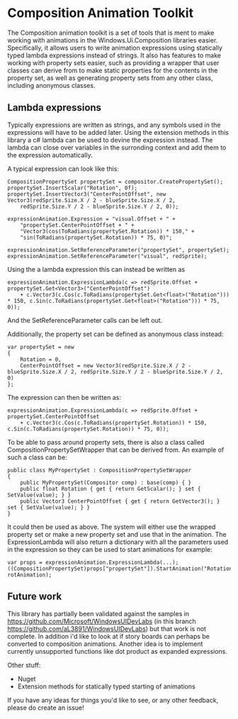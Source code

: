 # Composition Animation Toolkit

The Composition animation toolkit is a set of tools that is ment to make working with animations in the Windows.Ui.Composition libraries easier. Specifically, it allows users to write animation expressions
using statically typed lambda expressions instead of strings. It also has features to make working with property sets easier, such as providing a wrapper that user classes can derive from to make static properties for the contents in the property set, as well as generating property sets from any other class, including anonymous classes.

## Lambda expressions
Typically expressions are written as strings, and any symbols used in the expressions will have to be added later. Using the extension methods in this library a c# lambda can be used to devine the expression instead. The lambda can close over variables in the surronding context and add them to the expression automatically.

A typical expression can look like this:

    CompositionPropertySet propertySet = compositor.CreatePropertySet();
    propertySet.InsertScalar("Rotation", 0f);
    propertySet.InsertVector3("CenterPointOffset", new Vector3(redSprite.Size.X / 2 - blueSprite.Size.X / 2,
        redSprite.Size.Y / 2 - blueSprite.Size.Y / 2, 0));

    expressionAnimation.Expression = "visual.Offset + " +
        "propertySet.CenterPointOffset + " +
        "Vector3(cos(ToRadians(propertySet.Rotation)) * 150," +
        "sin(ToRadians(propertySet.Rotation)) * 75, 0)";

    expressionAnimation.SetReferenceParameter("propertySet", propertySet);
    expressionAnimation.SetReferenceParameter("visual", redSprite);

Using the a lambda expression this can instead be written as

    expressionAnimation.ExpressionLambda(c => redSprite.Offset + propertySet.Get<Vector3>("CenterPointOffset")
        + c.Vector3(c.Cos(c.ToRadians(propertySet.Get<float>("Rotation"))) * 150, c.Sin(c.ToRadians(propertySet.Get<float>("Rotation"))) * 75, 0));

And the SetReferenceParameter calls can be left out.

Additionally, the property set can be defined as anonymous class instead:

    var propertySet = new
    {
        Rotation = 0,
        CenterPointOffset = new Vector3(redSprite.Size.X / 2 - blueSprite.Size.X / 2, redSprite.Size.Y / 2 - blueSprite.Size.Y / 2, 0)
    };

The expression can then be written as:

    expressionAnimation.ExpressionLambda(c => redSprite.Offset + propertySet.CenterPointOffset
        + c.Vector3(c.Cos(c.ToRadians(propertySet.Rotation)) * 150, c.Sin(c.ToRadians(propertySet.Rotation)) * 75, 0));

To be able to pass around property sets, there is also a class called CompositionPropertySetWrapper that can be derived from. An example of such a class can be:

    public class MyPropertySet : CompositionPropertySetWrapper
    {
        public MyPropertySet(Compositor comp) : base(comp) { }
        public float Rotation { get { return GetScalar(); } set { SetValue(value); } }
        public Vector3 CenterPointOffset { get { return GetVector3(); } set { SetValue(value); } }
    }

It could then be used as above. The system will either use the wrapped property set or make a new property set and use that in the animation. 
The ExpressionLambda will also return a dictionary with all the parameters used in the expression so they can be used to start animations for example:

    var props = expressionAnimation.ExpressionLambda(...);
    ((CompositionPropertySet)props["propertySet"]).StartAnimation("Rotation", rotAnimation);

## Future work
This library has partially been validated against the samples in https://github.com/Microsoft/WindowsUIDevLabs (in this branch https://github.com/aL3891/WindowsUIDevLabs) but that work is not complete.
In addition i'd like to look at if story boards can perhaps be converted to composition animations. Another idea is to implement currently unsupported functions like dot product as expanded expressions.

Other stuff:
* Nuget
* Extension methods for statically typed starting of animations 

If you have any ideas for things you'd like to see, or any other feedback, please do create an issue!
